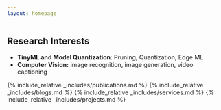 ```yaml
---
layout: homepage
---
```



## Research Interests
- **TinyML and Model Quantization**: Pruning, Quantization, Edge ML
- **Computer Vision:** image recognition, image generation, video captioning


{% include_relative _includes/publications.md %}
{% include_relative _includes/blogs.md %}
{% include_relative _includes/services.md %}
{% include_relative _includes/projects.md %}


